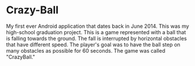 # Crazy-Ball

My first ever Android application that dates back in June 2014. This was my high-school graduation project. This is a game represented with a ball that is falling towards the ground. The fall is interrupted by horizontal obstacles that have different speed. The player's goal was to have the ball step on many obstacles as possible for 60 seconds. The game was called "CrazyBall."

